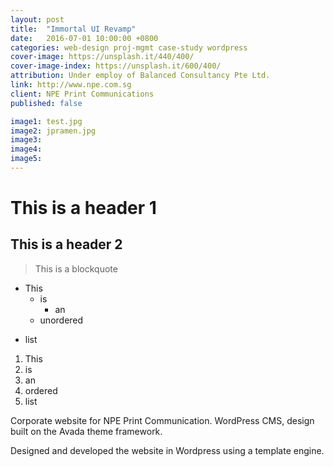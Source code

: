 ```yaml
---
layout: post
title:  "Immortal UI Revamp"
date:   2016-07-01 10:00:00 +0800
categories: web-design proj-mgmt case-study wordpress
cover-image: https://unsplash.it/440/400/
cover-image-index: https://unsplash.it/600/400/
attribution: Under employ of Balanced Consultancy Pte Ltd.
link: http://www.npe.com.sg
client: NPE Print Communications
published: false

image1: test.jpg
image2: jpramen.jpg
image3:
image4:
image5:
---
```



This is a header 1
==================

This is a header 2
------------------

> This is a blockquote

* This
  + is
    - an
  + unordered
- list

1. This
2. is
3. an
4. ordered
5. list

Corporate website for NPE Print Communication. WordPress CMS, design built on the Avada theme framework.

Designed and developed the website in Wordpress using a template engine.